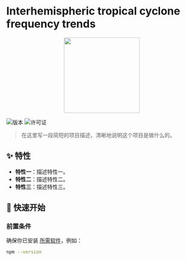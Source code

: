 # Interhemispheric tropical cyclone frequency trends

<p align="center">
  <img src="你的项目Logo或头图URL" width="200" />
</p>

![版本](https://img.shields.io/badge/version-1.0.0-blue) ![许可证](https://img.shields.io/badge/license-MIT-green)

> 在这里写一段简短的项目描述，清晰地说明这个项目是做什么的。

## ✨ 特性

- **特性一**：描述特性一。
- **特性二**：描述特性二。
- **特性三**：描述特性三。

## 🚀 快速开始

### 前置条件

确保你已安装 [所需软件](链接)，例如：
```bash
npm --version
